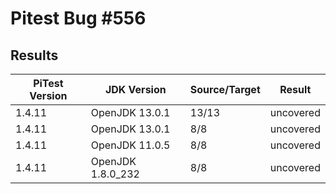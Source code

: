 # Pitest Bug #556

## Results

| PiTest Version | JDK Version       | Source/Target | Result    |
| -------------- | ----------------- | ------------- | --------- |
| 1.4.11         | OpenJDK 13.0.1    | 13/13         | uncovered |
| 1.4.11         | OpenJDK 13.0.1    | 8/8           | uncovered |
| 1.4.11         | OpenJDK 11.0.5    | 8/8           | uncovered |
| 1.4.11         | OpenJDK 1.8.0_232 | 8/8           | uncovered |
